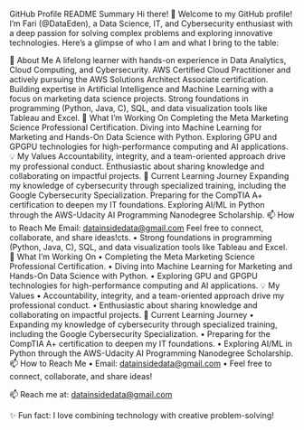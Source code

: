 GitHub Profile README Summary
Hi there! 👋 Welcome to my GitHub profile!
I’m Fari (@DataEden), a Data Science, IT, and Cybersecurity enthusiast with a deep passion for solving complex problems and exploring innovative technologies. Here’s a glimpse of who I am and what I bring to the table:

🌟 About Me
A lifelong learner with hands-on experience in Data Analytics, Cloud Computing, and Cybersecurity.
AWS Certified Cloud Practitioner and actively pursuing the AWS Solutions Architect Associate certification.
Building expertise in Artificial Intelligence and Machine Learning with a focus on marketing data science projects.
Strong foundations in programming (Python, Java, C), SQL, and data visualization tools like Tableau and Excel.
🎯 What I’m Working On
Completing the Meta Marketing Science Professional Certification.
Diving into Machine Learning for Marketing and Hands-On Data Science with Python.
Exploring GPU and GPGPU technologies for high-performance computing and AI applications.
💡 My Values
Accountability, integrity, and a team-oriented approach drive my professional conduct.
Enthusiastic about sharing knowledge and collaborating on impactful projects.
🌱 Current Learning Journey
Expanding my knowledge of cybersecurity through specialized training, including the Google Cybersecurity Specialization.
Preparing for the CompTIA A+ certification to deepen my IT foundations.
Exploring AI/ML in Python through the AWS-Udacity AI Programming Nanodegree Scholarship.
📫 How to Reach Me
Email: datainsidedata@gmail.com
Feel free to connect, collaborate, and share ideas!cts.
•	Strong foundations in programming (Python, Java, C), SQL, and data visualization tools like Tableau and Excel.
🎯 What I’m Working On
•	Completing the Meta Marketing Science Professional Certification.
•	Diving into Machine Learning for Marketing and Hands-On Data Science with Python.
•	Exploring GPU and GPGPU technologies for high-performance computing and AI applications.
💡 My Values
•	Accountability, integrity, and a team-oriented approach drive my professional conduct.
•	Enthusiastic about sharing knowledge and collaborating on impactful projects.
🌱 Current Learning Journey
•	Expanding my knowledge of cybersecurity through specialized training, including the Google Cybersecurity Specialization.
•	Preparing for the CompTIA A+ certification to deepen my IT foundations.
•	Exploring AI/ML in Python through the AWS-Udacity AI Programming Nanodegree Scholarship.
📫 How to Reach Me
•	Email: datainsidedata@gmail.com
•	Feel free to connect, collaborate, and share ideas!


📫 Reach me at: [datainsidedata@gmail.com](mailto:datainsidedata@gmail.com)

✨ Fun fact: I love combining technology with creative problem-solving!

<!---
DataEden/DataEden is a ✨ special ✨ repository because its `README.md` (this file) appears on your GitHub profile.
You can click the Preview link to take a look at your changes.
--->
